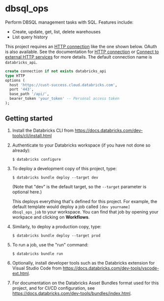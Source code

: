 # dbsql_ops

Perform DBSQL management tasks with SQL. Features include:
- Create, update, get, list, delete warehouses
- List query history

This project requires an [HTTP connection](https://docs.databricks.com/aws/en/sql/language-manual/sql-ref-syntax-ddl-create-connection) like the one shown below. OAuth is also available. See the documentation for [HTTP connection](https://docs.databricks.com/aws/en/sql/language-manual/sql-ref-syntax-ddl-create-connection) or [Connect to external HTTP services](https://docs.databricks.com/aws/en/query-federation/http) for more details. The default connection name is `databricks_api`.

```sql
create connection if not exists databricks_api
type HTTP
options (
  host 'https://cust-success.cloud.databricks.com',
  port '443',
  base_path '/api/',
  bearer_token 'your_token' -- Personal access token
);
```

## Getting started

1. Install the Databricks CLI from https://docs.databricks.com/dev-tools/cli/install.html

2. Authenticate to your Databricks workspace (if you have not done so already):
    ```
    $ databricks configure
    ```

3. To deploy a development copy of this project, type:
    ```
    $ databricks bundle deploy --target dev
    ```
    (Note that "dev" is the default target, so the `--target` parameter
    is optional here.)

    This deploys everything that's defined for this project.
    For example, the default template would deploy a job called
    `[dev yourname] dbsql_ops_job` to your workspace.
    You can find that job by opening your workpace and clicking on **Workflows**.

4. Similarly, to deploy a production copy, type:
   ```
   $ databricks bundle deploy --target prod
   ```

5. To run a job, use the "run" command:
   ```
   $ databricks bundle run
   ```

6. Optionally, install developer tools such as the Databricks extension for Visual Studio Code from
   https://docs.databricks.com/dev-tools/vscode-ext.html.

7. For documentation on the Databricks Asset Bundles format used
   for this project, and for CI/CD configuration, see
   https://docs.databricks.com/dev-tools/bundles/index.html.
